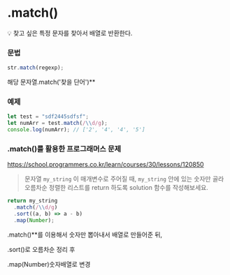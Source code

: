 # .match()

<aside> 💡 찾고 싶은 특정 문자를 찾아서 배열로 반환한다.

</aside>

### 문법

```jsx
str.match(regexp);
```

해당 문자열.match('찾을 단어')\*\*

### 예제

```jsx
let test = "sdf2445sdfsf";
let numArr = test.match(/\\d/g);
console.log(numArr); // ['2', '4', '4', '5']
```

### .match()를 활용한 프로그래머스 문제

https://school.programmers.co.kr/learn/courses/30/lessons/120850

> 문자열 `my_string` 이 매개변수로 주어질 때, `my_string` 안에 있는 숫자만 골라 오름차순 정렬한 리스트를 return 하도록 solution 함수를 작성해보세요.

```jsx
return my_string
  .match(/\\d/g)
  .sort((a, b) => a - b)
  .map(Number);
```

.match()\*\*를 이용해서 숫자만 뽑아내서 배열로 만들어준 뒤,

.sort()로 오름차순 정리 후

.map(Number)숫자배열로 변경

